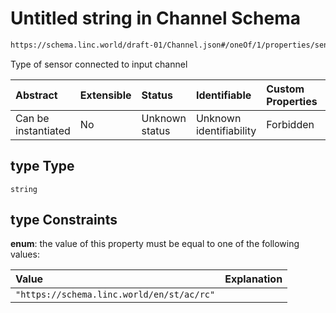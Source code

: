 # Untitled string in Channel Schema

```txt
https://schema.linc.world/draft-01/Channel.json#/oneOf/1/properties/sensor/properties/type
```

Type of sensor connected to input channel

| Abstract            | Extensible | Status         | Identifiable            | Custom Properties | Additional Properties | Access Restrictions | Defined In                                           |
| :------------------ | :--------- | :------------- | :---------------------- | :---------------- | :-------------------- | :------------------ | :--------------------------------------------------- |
| Can be instantiated | No         | Unknown status | Unknown identifiability | Forbidden         | Allowed               | none                | [Channel.json*](Channel.json "open original schema") |

## type Type

`string`

## type Constraints

**enum**: the value of this property must be equal to one of the following values:

| Value                                     | Explanation |
| :---------------------------------------- | :---------- |
| `"https://schema.linc.world/en/st/ac/rc"` |             |
